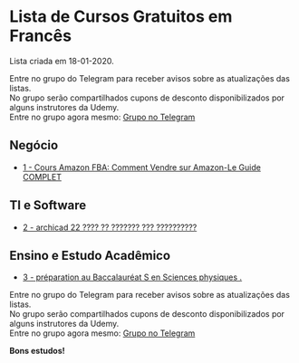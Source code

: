 # Lista de Cursos Gratuitos em Francês

Lista criada em 18-01-2020.

Entre no grupo do Telegram para receber avisos sobre as atualizações das listas.  
No grupo serão compartilhados cupons de desconto disponibilizados por alguns instrutores da Udemy.  
Entre no grupo agora mesmo: [Grupo no Telegram](http://bit.ly/2UvKbVX)


## Negócio
 - [ 1 - Cours Amazon FBA: Comment Vendre sur Amazon-Le Guide COMPLET](https://www.udemy.com/course/cours-amazon-fba-comment-vendre-sur-amazon-tutoriel-complet/?deal_code=UDEAFFES120&ranMID=39197&ranEAID=FYTGsFWqJEA&ranSiteID=FYTGsFWqJEA-gz_7pBI3wSxCXl7g2y1kmQ&LSNPUBID=FYTGsFWqJEA)


## TI e Software
 - [ 2 - archicad 22 ???? ?? ??????? ??? ??????????](https://www.udemy.com/course/archicad-22/?deal_code=UDEAFFES120&ranMID=39197&ranEAID=FYTGsFWqJEA&ranSiteID=FYTGsFWqJEA-gz_7pBI3wSxCXl7g2y1kmQ&LSNPUBID=FYTGsFWqJEA)


## Ensino e Estudo Acadêmico
 - [ 3 - préparation au Baccalauréat  S en Sciences physiques .](https://www.udemy.com/course/preparation-au-baccalaureat-s-en-sciences-physiques-modul1/?deal_code=UDEAFFES120&ranMID=39197&ranEAID=FYTGsFWqJEA&ranSiteID=FYTGsFWqJEA-gz_7pBI3wSxCXl7g2y1kmQ&LSNPUBID=FYTGsFWqJEA)


Entre no grupo do Telegram para receber avisos sobre as atualizações das listas.  
No grupo serão compartilhados cupons de desconto disponibilizados por alguns instrutores da Udemy.  
Entre no grupo agora mesmo: [Grupo no Telegram](http://bit.ly/2UvKbVX)


**Bons estudos!**

